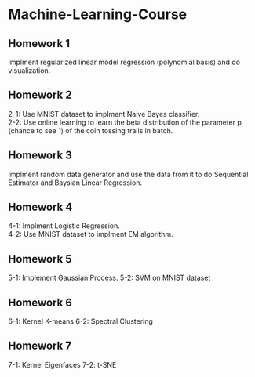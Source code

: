 # Machine-Learning-Course

## Homework 1
Implment regularized linear model regression (polynomial basis) and do visualization.

## Homework 2
2-1: Use MNIST dataset to implment Naive Bayes classifier.  
2-2: Use online learning to learn the beta distribution of the parameter p (chance to see 1) of the coin tossing trails in batch.

## Homework 3
Implment random data generator and use the data from it to do Sequential Estimator and Baysian Linear Regression.

## Homework 4
4-1: Implment Logistic Regression.  
4-2: Use MNIST dataset to implment EM algorithm.

## Homework 5
5-1: Implement Gaussian Process.
5-2: SVM on MNIST dataset 

## Homework 6
6-1: Kernel K-means 
6-2: Spectral Clustering

## Homework 7
7-1: Kernel Eigenfaces
7-2: t-SNE
